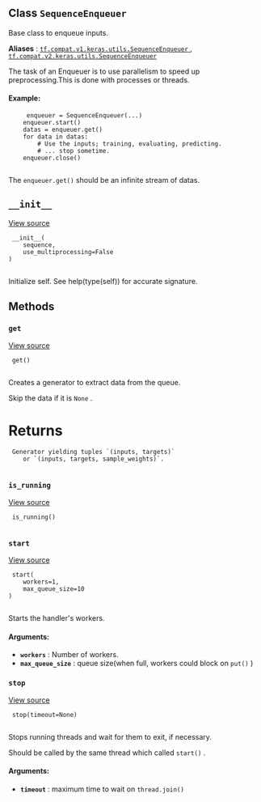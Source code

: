 

## Class  `SequenceEnqueuer` 
Base class to enqueue inputs.

**Aliases** : [ `tf.compat.v1.keras.utils.SequenceEnqueuer` ](/api_docs/python/tf/keras/utils/SequenceEnqueuer), [ `tf.compat.v2.keras.utils.SequenceEnqueuer` ](/api_docs/python/tf/keras/utils/SequenceEnqueuer)

The task of an Enqueuer is to use parallelism to speed up preprocessing.This is done with processes or threads.

#### Example:


```
     enqueuer = SequenceEnqueuer(...)
    enqueuer.start()
    datas = enqueuer.get()
    for data in datas:
        # Use the inputs; training, evaluating, predicting.
        # ... stop sometime.
    enqueuer.close()
 
```

The  `enqueuer.get()`  should be an infinite stream of datas.

##  `__init__` 
[View source](https://github.com/tensorflow/tensorflow/blob/r2.0/tensorflow/python/keras/utils/data_utils.py#L596-L624)

```
 __init__(
    sequence,
    use_multiprocessing=False
)
 
```

Initialize self.  See help(type(self)) for accurate signature.

## Methods


###  `get` 
[View source](https://github.com/tensorflow/tensorflow/blob/r2.0/tensorflow/python/keras/utils/data_utils.py#L687-L696)

```
 get()
 
```

Creates a generator to extract data from the queue.

Skip the data if it is  `None` .

# Returns


```
 Generator yielding tuples `(inputs, targets)`
    or `(inputs, targets, sample_weights)`.
 
```

###  `is_running` 
[View source](https://github.com/tensorflow/tensorflow/blob/r2.0/tensorflow/python/keras/utils/data_utils.py#L626-L627)

```
 is_running()
 
```

###  `start` 
[View source](https://github.com/tensorflow/tensorflow/blob/r2.0/tensorflow/python/keras/utils/data_utils.py#L629-L647)

```
 start(
    workers=1,
    max_queue_size=10
)
 
```

Starts the handler's workers.

#### Arguments:
- **`workers`** : Number of workers.
- **`max_queue_size`** : queue size(when full, workers could block on  `put()` )


###  `stop` 
[View source](https://github.com/tensorflow/tensorflow/blob/r2.0/tensorflow/python/keras/utils/data_utils.py#L654-L668)

```
 stop(timeout=None)
 
```

Stops running threads and wait for them to exit, if necessary.

Should be called by the same thread which called  `start()` .

#### Arguments:
- **`timeout`** : maximum time to wait on  `thread.join()` 
